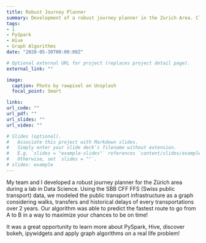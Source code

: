 ```yaml
---
title: Robust Journey Planner
summary: Development of a robust journey planner in the Zurich Area. Click for more details! 
tags:
- 1
- PySpark
- Hive
- Graph Algorithms
date: "2020-05-30T00:00:00Z"

# Optional external URL for project (replaces project detail page).
external_link: ""

image:
  caption: Photo by rawpixel on Unsplash
  focal_point: Smart

links:
url_code: ""
url_pdf: ""
url_slides: ""
url_video: ""

# Slides (optional).
#   Associate this project with Markdown slides.
#   Simply enter your slide deck's filename without extension.
#   E.g. `slides = "example-slides"` references `content/slides/example-slides.md`.
#   Otherwise, set `slides = ""`.
# slides: example
---
```


My team and I developed a robust journey planner for the Zürich area during a lab in Data Science. 
Using the SBB CFF FFS (Swiss public transport) data, we modeled the public transport infrastructure as a graph considering walks, transfers and historical delays of every transportations over 2 years.
Our algorithm was able to predict the fastest route to go from A to B in a way to maximize your chances to be on time!

It was a great opportunity to learn more about PySpark, Hive, discover bokeh, ipywidgets and apply graph algorithms on a real life problem!
